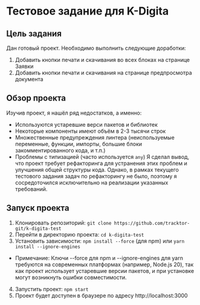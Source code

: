 # Тестовое задание для K-Digita

## Цель задания
Дан готовый проект. Необходимо выполнить следующие доработки:
1. Добавить кнопки печати и скачивания во всех блоках на странице Заявки
2. Добавить кнопки печати и скачивания на странице предпросмотра документа

## Обзор проекта
Изучив проект, я нашёл ряд недостатков, а именно:
* Используются устаревшие верси пакетов и библиотек
* Некоторые компоненты имеют объём в 2-3 тысячи строк
* Множественные предупреждения линтера (неиспользуемые переменные, функции, импорты, большие блоки закомментированного кода, и т.п.)
* Проблемы с типизацией (часто используется ```any```)
Я сделал вывод, что проект требует рефакторинга для устранения этих проблем и улучшения общей структуры кода. Однако, в рамках текущего тестового задания задач по рефакторингу не было, поэтому я сосредоточился исключительно на реализации указанных требований.

## Запуск проекта
1. Клонировать репозиторий: ```git clone https://github.com/tracktor-git/k-digita-test```
2. Перейти в директорию проекта: ```cd k-digita-test```
3. Установить зависимости: ```npm install --force``` (для npm) или ```yarn install --ignore-engines```
* Примечание: Ключи --force для npm и --ignore-engines для yarn требуются на современных платформах (например, Node.js 20), так как проект использует устаревшие версии пакетов, и при установке могут возникнуть ошибки совместимости.
4. Запустить проект: ```npm start```
5. Проект будет доступен в браузере по адресу http://localhost:3000
